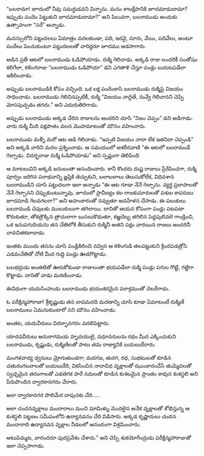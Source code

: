 ﻿“బలరామా! జూదంలో నీవు సమర్ధుడవని విన్నాను. మనం కాలక్షేపానికి జూదమాడుదామా? ఇప్పుడు పందెం పెట్టుకుని జూదమాడుదామా?” అని పిలువగా, బలరాముడు అందుకు ఉత్సాహంగా “సరే” అన్నాడు. 

మనస్సులోని పట్టుదలలు ఏమాత్రం వదలకుండా, పది, ఇరవై, నూరు, వేయి, పదివేలు, అంటూ పందేలు పెంచుకుంటూ పట్టుదలలతో వారిద్దరూ జూదము ఆడసాగారు. 

ఆడిన ప్రతీ ఆటలో బలరాముడు ఓడిపోయాడు. రుక్మి గెలిచాడు. అక్కడి రాజు లందరికీ సంతోషం కలిగేలా, కళింగరాజు “బలరాముడు ఓడిపోయా” డని ఎగతాళి చేస్తూ పండ్లు బయటపడేలా ఇకిలించాడు. 

అప్పుడు బలరాముడికి కోపం వచ్చింది. ఒక లక్ష పందెంకాసి బలరాముడు రుక్మిపై విజయం సాధించాడు. బలరాముడు గెలిచినప్పటికీ, రుక్మి “విజయం నాదైతే, నువ్వే గెలిచానని చెప్పి మోసపుచ్చడం తగదు.” అని ఎదురుతిరిగాడు. 

అప్పుడు బలరాముడు అక్కడ చేరిన రాజులను అందరిని చూసి “నిజం చెప్పం” డని అడిగాడు. వారు రుక్మి మీది పక్షపాతం వలన మొహమాటంతో మౌనం వహించారు. 

బలరాముడు మళ్ళీ మరో ఆట ఆడి గెలిచాడు. “ఇప్పటి విజయం నాదా లేక ఇతనిదా చెప్పండి” అని అక్కడి వారిని మరల ప్రశ్నించాడు. ఆ సమయంలో అశరీరవాణి “ఈ ఆటలో బలరాముడే గెల్చాడు. విదర్భరాజు రుక్మి ఓడిపోయాడు” అని స్పష్టంగా తెలిపింది 

ఆ మాటలువిని అక్కడి జనులంతా ఆనందించారు. కానీ కొందరు దుష్ట రాజులు ప్రేరేపించగా, రుక్మి పూర్వం జరిగిన పరాభవాన్ని జ్ఞప్తికి తెచ్చుకుని, బలాబలాలు తెలుసుకోలేక, విధివశాన బలరాముడిని చూసి పట్టుదలగా ఇలా అన్నాడు “ఈ ఆట గూడా నేనే గెల్చాను. వ్యర్థ ప్రలాపాలతో నేనే గెల్చానని చెప్పుకుంటున్నావు. జూదంలో ప్రావీణ్యం కల రాజకుమారులతో పశుల కాపరులు జూదమాడి గెలవగలరా?” అని అహంకారంతో నవ్వుతూ అవహేళన చేసాడు. ఈ పలుకులు బలరాముడి చెవులకు ములుకులుగా తగిలాయి. దానితో ఆయన కోపంగా పండ్లు పటపటా కొరుకుతూ, తోకత్రొక్కిన త్రాచులాగా బుసలుకొడుతూ, కఱ్ఱదెబ్బ తగిలిన పెద్దపులివలె గాండ్రించి, ఒక ఇనుపగుదియను తన చేతిలోకి తీసుకుని రుక్మినీ అతని పక్షం వారయిన రాజలు అందరినీ చావచితకబాదాడు. 

ఇంతకు ముందు తనను చూసి పండ్లికిలించి నవ్విన ఆ కళింగుడి తలపట్టుకుని క్రిందపడత్రోసి ఎడమచేతితో నోటి మీద గుద్ది పండ్లు ఊడగొట్టాడు. 

బలభద్రుడు అంతటితో ఊరుకోకుండా రాజులంతా భయపడేలా రుక్మి పండ్లు పగుల గొట్టి, గట్టిగా కొట్టాడు. దానితో వాడు మరణించాడు. 

ఈవిధంగా యదుసింహుడు బలరాముడు భయంకరమైన పరాక్రమంతో చెలరేగాడు. 

ఓ పరీక్షిన్మహారాజా! శ్రీకృష్ణుడు తన బావమరది మరణాన్ని చూసి కూడా ఏమాటంటే రుక్మిణీ బలరాములు ఏమనుకుంటారో నని మౌనం వహించాడు. 

అంతట, యదువీరులు విదర్భానగరం వదలిపెట్టారు. 

యాదవవీరులు అనురాగమయ హృదయులై, వధూవరులను రథం మీద ఎక్కించుకుని బలరాముడు, కృష్ణుడు, రుక్మిణిలతో పాటు తమ రాజ్యానికి బయలుదేరారు. 

మంగళవాద్య ధ్వనులు మ్రోగుతుండగా; మదగజ, తురగ, రథ, సుభటులతో కూడిన చతురంగబలాలతో బయలుదేరి, వికసించిన నానావిధ వృక్షాలతో ఝుంకారంచేసే తుమ్మెదలతో స్వచ్ఛమైన తరంగాలతో ఎడతెగక పారే నదులతో కూడిన కుశలమైన ప్రాంతం కావున కుశస్థలి అని పేరుపొందిన ద్వారకానగరం చేరారు. 

అలా ద్వారకానగర పొలిమేర దాపునకు చేరి..... 

అలా చందనవృక్షాలు మందారాలు మంచి మామిళ్ళు మొదలైన అనేక వృక్షాలతో శోభిస్తున్న ఆ కుశస్థలి పట్టణం సమీపంలోని ఉద్యానవనం చేరి విడిసారు. అక్కడ కృష్ణాదులు చందన మందారాది ఉద్యానవన వృక్షాల నీడలలో ఆనందంగా విశ్రమించారు. 

అటుపిమ్మట, వారందరూ పురప్రవేశం చేశారు.” అని చెప్పి శుకయోగీంద్రుడు పరీక్షిన్మహారాజుతో ఇలా చెప్పసాగాడు. 

